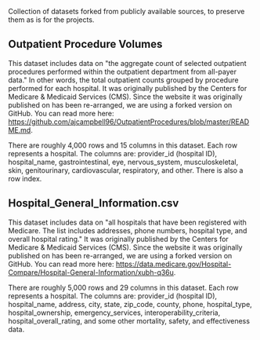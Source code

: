 Collection of datasets forked from publicly available sources, to preserve them as is for the projects.

## Outpatient Procedure Volumes
This dataset includes data on "the aggregate count of selected outpatient procedures performed within the outpatient department from all-payer data." In other words, the total outpatient counts grouped by procedure performed for each hospital. It was originally published by the Centers for Medicare & Medicaid Services (CMS). Since the website it was originally published on has been re-arranged, we are using a forked version on GitHub. You can read more here: https://github.com/ajcampbell96/OutpatientProcedures/blob/master/README.md.

There are roughly 4,000 rows and 15 columns in this dataset. Each row represents a hospital. The columns are: provider_id (hospital ID), hospital_name, gastrointestinal, eye, nervous_system, musculoskeletal, skin, genitourinary, cardiovascular, respiratory, and other. There is also a row index.

## Hospital_General_Information.csv
This dataset includes data on "all hospitals that have been registered with Medicare. The list includes addresses, phone numbers, hospital type, and overall hospital rating." It was originally published by the Centers for Medicare & Medicaid Services (CMS). Since the website it was originally published on has been re-arranged, we are using a forked version on GitHub. You can read more here: https://data.medicare.gov/Hospital-Compare/Hospital-General-Information/xubh-q36u.

There are roughly 5,000 rows and 29 columns in this dataset. Each row represents a hospital. The columns are: provider_id (hospital ID), hospital_name, address, city, state, zip_code, county, phone, hospital_type, hospital_ownership, emergency_services, interoperability_criteria, hospital_overall_rating, and some other mortality, safety, and effectiveness data.
